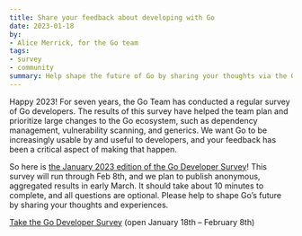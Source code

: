 ```yaml
---
title: Share your feedback about developing with Go
date: 2023-01-18
by:
- Alice Merrick, for the Go team
tags:
- survey
- community
summary: Help shape the future of Go by sharing your thoughts via the Go Developer Survey
---
```


Happy 2023! For seven years, the Go Team has conducted a regular survey of Go
developers. The results of this survey have helped the team plan and prioritize
large changes to the Go ecosystem, such as dependency management, vulnerability
scanning, and generics. We want Go to be increasingly usable by and useful to
developers, and your feedback has been a critical aspect of making that happen. 

So here is [the January 2023 edition of the Go Developer
Survey](https://google.qualtrics.com/jfe/form/SV_bNnbAtFZ0vfRTH8?s=b)! This
survey will run through Feb 8th, and we plan to publish anonymous, aggregated
results in early March. It should take about  10 minutes to complete, and all
questions are optional. Please help to shape Go’s future by sharing your
thoughts and experiences.

[Take the Go Developer
Survey](https://google.qualtrics.com/jfe/form/SV_bNnbAtFZ0vfRTH8?s=b) (open
January 18th &ndash; February 8th)
